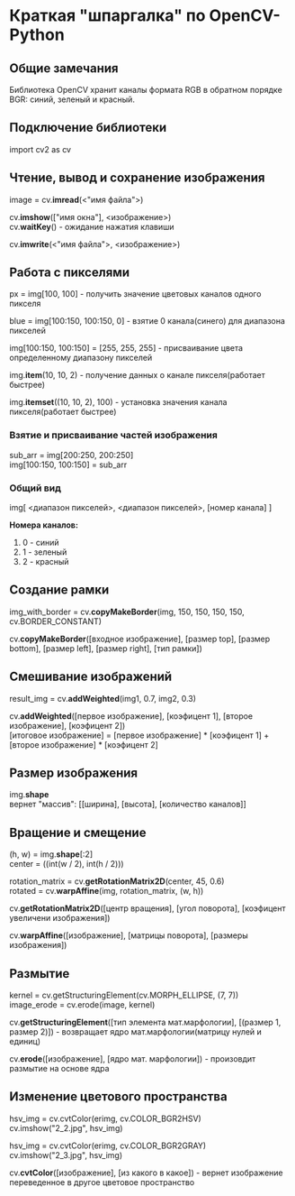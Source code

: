 # Краткая "шпаргалка" по OpenCV-Python

## Общие замечания

Библиотека OpenCV хранит каналы формата RGB в обратном порядке BGR: синий, зеленый и красный.

## Подключение библиотеки

import cv2 as cv

## Чтение, вывод и сохранение изображения

image = cv.**imread**(<"имя файла">)

cv.**imshow**(["имя окна"], <изображение>)</br>
cv.**waitKey**() - ожидание нажатия клавиши

cv.**imwrite**(<"имя файла">, <изображение>)

## Работа с пикселями

px = img[100, 100] - получить значение цветовых каналов одного пикселя

blue = img[100:150, 100:150, 0] - взятие 0 канала(синего) для диапазона пикселей

img[100:150, 100:150] = [255, 255, 255] - присваивание цвета определенному диапазону пикселей 

img.**item**(10, 10, 2) - получение данных о канале пикселя(работает быстрее)

img.**itemset**((10, 10, 2), 100) - установка значения канала пикселя(работает быстрее)

### Взятие и присваивание частей изображения

sub_arr = img[200:250, 200:250]</br>
img[100:150, 100:150] = sub_arr

### Общий вид

img[ <диапазон пикселей>, <диапазон пикселей>, [номер канала] ]

**Номера каналов:**

1. 0 - синий
2. 1 - зеленый
3. 2 - красный

## Создание рамки

img_with_border = cv.**copyMakeBorder**(img, 150, 150, 150, 150, cv.BORDER_CONSTANT)

cv.**copyMakeBorder**([входное изображение], [размер top], [размер bottom], [размер left], [размер right], [тип рамки])

## Смешивание изображений

result_img = cv.**addWeighted**(img1, 0.7, img2, 0.3)

cv.**addWeighted**([первое изображение], [коэфицент 1], [второе изображение], [коэфицент 2])</br>
[итоговое изображение] = [первое изображение] * [коэфицент 1] + [второе изображение] * [коэфицент 2]

## Размер изображения

img.**shape**</br>
вернет "массив": [[ширина], [высота], [количество каналов]]

## Вращение и смещение

(h, w) = img.**shape**[:2]</br>
center = ((int(w / 2), int(h / 2)))

rotation_matrix = cv.**getRotationMatrix2D**(center, 45, 0.6)</br>
rotated = cv.**warpAffine**(img, rotation_matrix, (w, h))

cv.**getRotationMatrix2D**([центр вращения], [угол поворота], [коэфицент увеличени изображения])

cv.**warpAffine**([изображение], [матрицы поворота], [размеры изображения])

## Размытие 

kernel = cv.getStructuringElement(cv.MORPH_ELLIPSE, (7, 7))</br>
image_erode = cv.erode(image, kernel)

cv.**getStructuringElement**([тип элемента мат.марфологии], [(размер 1, размер 2)]) - возвращает ядро мат.марфологии(матрицу нулей и единиц)

cv.**erode**([изображение], [ядро мат. марфологии]) - произовдит размытие на основе ядра

## Изменение цветового пространства

hsv_img = cv.cvtColor(erimg, cv.COLOR_BGR2HSV)</br>
cv.imshow("2_2.jpg", hsv_img)

hsv_img = cv.cvtColor(erimg, cv.COLOR_BGR2GRAY)</br>
cv.imshow("2_3.jpg", hsv_img)

cv.**cvtColor**([изображение], [из какого в какое]) - вернет изображение переведенное в другое цветовое пространство

